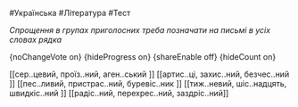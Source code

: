 #Українська #Література #Тест

*Спрощення в групах приголосних треба позначати на письмі в усіх словах рядка*

{noChangeVote on}
{hideProgress on}
{shareEnable off}
{hideCount on}

[[сер..цевий, проїз..ний, аген..ський ]]
[[артис..ці, захис..ний, безчес..ний ]]
[[пес..ливий, пристрас..ний, буревіс..ник ]]
[[тиж..невий, шіс..надцять, швидкіс..ний ]]
[[радіс..ний, перехрес..ний, заздріс..ний]]
